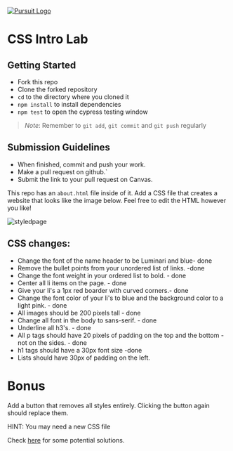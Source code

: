 [![Pursuit Logo](https://avatars1.githubusercontent.com/u/5825944?s=200&v=4)](https://pursuit.org)

# CSS Intro Lab

## Getting Started 
* Fork this repo
* Clone the forked repository
* `cd` to the directory where you cloned it
* `npm install` to install dependencies
* `npm test` to open the cypress testing window

> *Note*: Remember to `git add`, `git commit` and `git push` regularly

## Submission Guidelines
  * When finished, commit and push your work.
  * Make a pull request on github.`
  * Submit the link to your pull request on Canvas. 

This repo has an `about.html` file inside of it.  Add a CSS file that creates a website that looks like the image below.  Feel free to edit the HTML however you like!

![styledpage](./newStyledPage.png)

## CSS changes:

- Change the font of the name header to be Luminari and blue- done
- Remove the bullet points from your unordered list of links. -done
- Change the font weight in your ordered list to bold. - done
- Center all li items on the page. - done
- Give your li's a 1px red boarder with curved corners.- done
- Change the font color of your li's to blue and the background color to a light pink. - done
- All images should be 200 pixels tall - done
- Change all font in the body to sans-serif. - done
- Underline all h3's. - done
- All p tags should have 20 pixels of padding on the top and the bottom - not on the sides. - done
- h1 tags should have a 30px font size -done
- Lists should have 30px of padding on the left.

# Bonus

Add a button that removes all styles entirely.  Clicking the button again should replace them.

HINT: You may need a new CSS file

Check [here](https://stackoverflow.com/questions/19844545/replacing-css-file-on-the-fly-and-apply-the-new-style-to-the-page) for some potential solutions.
